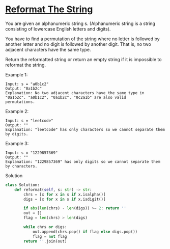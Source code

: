 # [Reformat The String](https://leetcode.com/problems/reformat-the-string/description/)

You are given an alphanumeric string s. (Alphanumeric string is a string consisting of lowercase English letters and digits).

You have to find a permutation of the string where no letter is followed by another letter and no digit is followed by another digit. That is, no two adjacent characters have the same type.

Return the reformatted string or return an empty string if it is impossible to reformat the string.

Example 1:
```
Input: s = "a0b1c2"
Output: "0a1b2c"
Explanation: No two adjacent characters have the same type in "0a1b2c". "a0b1c2", "0a1b2c", "0c2a1b" are also valid 
permutations.
```
Example 2:
```
Input: s = "leetcode"
Output: ""
Explanation: "leetcode" has only characters so we cannot separate them by digits.
```
Example 3:
```
Input: s = "1229857369"
Output: ""
Explanation: "1229857369" has only digits so we cannot separate them by characters.
```
Solution
```python
class Solution:
    def reformat(self, s: str) -> str:
        chrs = [x for x in s if x.isalpha()]
        digs = [x for x in s if x.isdigit()]

        if abs(len(chrs) - len(digs)) >= 2: return ''
        out = []
        flag = len(chrs) > len(digs)

        while chrs or digs:
            out.append(chrs.pop() if flag else digs.pop())
            flag = not flag
        return ''.join(out)
```